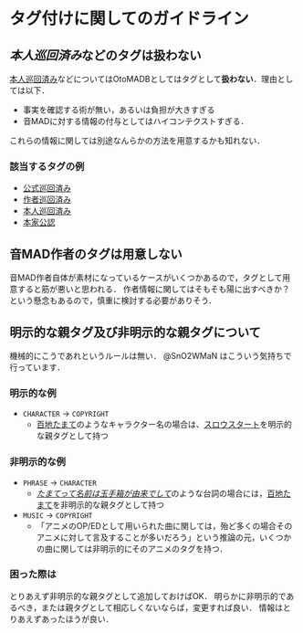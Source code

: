 # タグ付けに関してのガイドライン

## *本人巡回済み*などのタグは扱わない

[本人巡回済み](https://dic.nicovideo.jp/a/%E4%BD%9C%E8%80%85%E5%B7%A1%E5%9B%9E%E6%B8%88%E3%81%BF)などについてはOtoMADBとしてはタグとして**扱わない**．理由としては以下．

- 事実を確認する術が無い，あるいは負担が大きすぎる
- 音MADに対する情報の付与としてはハイコンテクストすぎる．

これらの情報に関しては別途なんらかの方法を用意するかも知れない．

### 該当するタグの例

- [公式巡回済み](https://dic.nicovideo.jp/a/%E5%85%AC%E5%BC%8F%E5%B7%A1%E5%9B%9E%E6%B8%88%E3%81%BF)
- [作者巡回済み](https://dic.nicovideo.jp/a/%E4%BD%9C%E8%80%85%E5%B7%A1%E5%9B%9E%E6%B8%88%E3%81%BF)
- [本人巡回済み](https://dic.nicovideo.jp/a/%E6%9C%AC%E4%BA%BA%E5%B7%A1%E5%9B%9E%E6%B8%88%E3%81%BF)
- [本家公認](https://dic.nicovideo.jp/a/%E6%9C%AC%E5%AE%B6%E5%85%AC%E8%AA%8D)

## 音MAD作者のタグは用意しない

音MAD作者自体が素材になっているケースがいくつかあるので，タグとして用意すると筋が悪いと思われる．
作者情報に関してはそもそも陽に出すべきか？という懸念もあるので，慎重に検討する必要がありそう．

## 明示的な親タグ及び非明示的な親タグについて

機械的にこうであれというルールは無い．
@SnO2WMaN はこういう気持ちで行っています．

### 明示的な例

- `CHARACTER` → `COPYRIGHT`
  - [百地たまて](https://www.otomadb.com/tags/113)のようなキャラクター名の場合は、[スロウスタート](https://www.otomadb.com/tags/112)を明示的な親タグとして持つ

### 非明示的な例

- `PHRASE` → `CHARACTER`
  - [*たまてって名前は玉手箱が由来でして*](https://www.otomadb.com/tags/635)のような台詞の場合には，[百地たまて](https://www.otomadb.com/tags/113)を非明示的な親タグとして持つ
- `MUSIC` → `COPYRIGHT`
  - 「アニメのOP/EDとして用いられた曲に関しては，殆ど多くの場合そのアニメに対して言及することが多いだろう」という推論の元，いくつかの曲に関しては非明示的にそのアニメのタグを持つ．
  
### 困った際は

とりあえず非明示的な親タグとして追加しておけばOK．
明らかに非明示的であるべき，または親タグとして相応しくないならば，変更すれば良い．
情報はとりあえずあったほうが良い．
